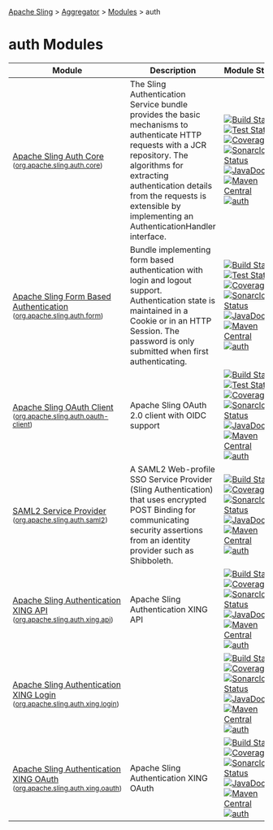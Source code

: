 [Apache Sling](https://sling.apache.org) > [Aggregator](https://github.com/apache/sling-aggregator/) > [Modules](https://github.com/apache/sling-aggregator/blob/master/docs/modules.md) > auth
# auth Modules

| Module | Description | Module&nbsp;Status | Pull&nbsp;Requests |
|---    |---    |---    |---    |
| [Apache Sling Auth Core](https://github.com/apache/sling-org-apache-sling-auth-core) <br/> <small>([org.apache.sling.auth.core](https://central.sonatype.com/search?namespace=org.apache.sling&name=org.apache.sling.auth.core))</small> |          The Sling Authentication Service bundle provides the basic         mechanisms to authenticate HTTP requests with a JCR repository.         The algorithms for extracting authentication details from the         requests is extensible by implementing an AuthenticationHandler         interface.      | &#32;[![Build Status](https://ci-builds.apache.org/job/Sling/job/modules/job/sling-org-apache-sling-auth-core/job/master/badge/icon)](https://ci-builds.apache.org/job/Sling/job/modules/job/sling-org-apache-sling-auth-core/job/master/)&#32;[![Test Status](https://img.shields.io/jenkins/tests.svg?jobUrl=https://ci-builds.apache.org/job/Sling/job/modules/job/sling-org-apache-sling-auth-core/job/master/)](https://ci-builds.apache.org/job/Sling/job/modules/job/sling-org-apache-sling-auth-core/job/master/test/?width=800&height=600)&#32;[![Coverage](https://sonarcloud.io/api/project_badges/measure?project=apache_sling-org-apache-sling-auth-core&metric=coverage)](https://sonarcloud.io/dashboard?id=apache_sling-org-apache-sling-auth-core)&#32;[![Sonarcloud Status](https://sonarcloud.io/api/project_badges/measure?project=apache_sling-org-apache-sling-auth-core&metric=alert_status)](https://sonarcloud.io/dashboard?id=apache_sling-org-apache-sling-auth-core)&#32;[![JavaDoc](https://www.javadoc.io/badge/org.apache.sling/org.apache.sling.auth.core.svg)](https://www.javadoc.io/doc/org.apache.sling/org.apache.sling.auth.core)&#32;[![Maven Central](https://maven-badges.herokuapp.com/maven-central/org.apache.sling/org.apache.sling.auth.core/badge.svg)](https://search.maven.org/#search%7Cga%7C1%7Cg%3A%22org.apache.sling%22%20a%3A%22org.apache.sling.auth.core%22)&#32;[![auth](https://sling.apache.org/badges/group-auth.svg)](https://github.com/apache/sling-aggregator/blob/master/docs/groups/auth.md) | &#32;[![Pull Requests](https://img.shields.io/github/issues-pr/apache/sling-org-apache-sling-auth-core.svg)](https://github.com/apache/sling-org-apache-sling-auth-core/pulls) |
| [Apache Sling Form Based Authentication](https://github.com/apache/sling-org-apache-sling-auth-form) <br/> <small>([org.apache.sling.auth.form](https://central.sonatype.com/search?namespace=org.apache.sling&name=org.apache.sling.auth.form))</small> |          Bundle implementing form based authentication with login         and logout support. Authentication state is maintained in         a Cookie or in an HTTP Session. The password is only submitted         when first authenticating.      | &#32;[![Build Status](https://ci-builds.apache.org/job/Sling/job/modules/job/sling-org-apache-sling-auth-form/job/master/badge/icon)](https://ci-builds.apache.org/job/Sling/job/modules/job/sling-org-apache-sling-auth-form/job/master/)&#32;[![Test Status](https://img.shields.io/jenkins/tests.svg?jobUrl=https://ci-builds.apache.org/job/Sling/job/modules/job/sling-org-apache-sling-auth-form/job/master/)](https://ci-builds.apache.org/job/Sling/job/modules/job/sling-org-apache-sling-auth-form/job/master/test/?width=800&height=600)&#32;[![Coverage](https://sonarcloud.io/api/project_badges/measure?project=apache_sling-org-apache-sling-auth-form&metric=coverage)](https://sonarcloud.io/dashboard?id=apache_sling-org-apache-sling-auth-form)&#32;[![Sonarcloud Status](https://sonarcloud.io/api/project_badges/measure?project=apache_sling-org-apache-sling-auth-form&metric=alert_status)](https://sonarcloud.io/dashboard?id=apache_sling-org-apache-sling-auth-form)&#32;[![JavaDoc](https://www.javadoc.io/badge/org.apache.sling/org.apache.sling.auth.form.svg)](https://www.javadoc.io/doc/org.apache.sling/org.apache.sling.auth.form)&#32;[![Maven Central](https://maven-badges.herokuapp.com/maven-central/org.apache.sling/org.apache.sling.auth.form/badge.svg)](https://search.maven.org/#search%7Cga%7C1%7Cg%3A%22org.apache.sling%22%20a%3A%22org.apache.sling.auth.form%22)&#32;[![auth](https://sling.apache.org/badges/group-auth.svg)](https://github.com/apache/sling-aggregator/blob/master/docs/groups/auth.md) | &#32;[![Pull Requests](https://img.shields.io/github/issues-pr/apache/sling-org-apache-sling-auth-form.svg)](https://github.com/apache/sling-org-apache-sling-auth-form/pulls) |
| [Apache Sling OAuth Client](https://github.com/apache/sling-org-apache-sling-auth-oauth-client) <br/> <small>([org.apache.sling.auth.oauth-client](https://central.sonatype.com/search?namespace=org.apache.sling&name=org.apache.sling.auth.oauth-client))</small> | Apache Sling OAuth 2.0 client with OIDC support | &#32;[![Build Status](https://ci-builds.apache.org/job/Sling/job/modules/job/sling-org-apache-sling-auth-oauth-client/job/master/badge/icon)](https://ci-builds.apache.org/job/Sling/job/modules/job/sling-org-apache-sling-auth-oauth-client/job/master/)&#32;[![Test Status](https://img.shields.io/jenkins/tests.svg?jobUrl=https://ci-builds.apache.org/job/Sling/job/modules/job/sling-org-apache-sling-auth-oauth-client/job/master/)](https://ci-builds.apache.org/job/Sling/job/modules/job/sling-org-apache-sling-auth-oauth-client/job/master/test/?width=800&height=600)&#32;[![Coverage](https://sonarcloud.io/api/project_badges/measure?project=apache_sling-org-apache-sling-auth-oauth-client&metric=coverage)](https://sonarcloud.io/dashboard?id=apache_sling-org-apache-sling-auth-oauth-client)&#32;[![Sonarcloud Status](https://sonarcloud.io/api/project_badges/measure?project=apache_sling-org-apache-sling-auth-oauth-client&metric=alert_status)](https://sonarcloud.io/dashboard?id=apache_sling-org-apache-sling-auth-oauth-client)&#32;[![JavaDoc](https://www.javadoc.io/badge/org.apache.sling/org.apache.sling.auth.oauth-client.svg)](https://www.javadoc.io/doc/org.apache.sling/org.apache.sling.auth.oauth-client)&#32;[![Maven Central](https://maven-badges.herokuapp.com/maven-central/org.apache.sling/org.apache.sling.auth.oauth-client/badge.svg)](https://search.maven.org/#search%7Cga%7C1%7Cg%3A%22org.apache.sling%22%20a%3A%22org.apache.sling.auth.oauth-client%22)&#32;[![auth](https://sling.apache.org/badges/group-auth.svg)](https://github.com/apache/sling-aggregator/blob/master/docs/groups/auth.md) | &#32;[![Pull Requests](https://img.shields.io/github/issues-pr/apache/sling-org-apache-sling-auth-oauth-client.svg)](https://github.com/apache/sling-org-apache-sling-auth-oauth-client/pulls) |
| [SAML2 Service Provider](https://github.com/apache/sling-org-apache-sling-auth-saml2) <br/> <small>([org.apache.sling.auth.saml2](https://central.sonatype.com/search?namespace=org.apache.sling&name=org.apache.sling.auth.saml2))</small> | A SAML2 Web-profile SSO Service Provider (Sling Authentication) that uses encrypted     POST Binding for communicating security assertions from an identity provider such as Shibboleth. | &#32;[![Build Status](https://ci-builds.apache.org/job/Sling/job/modules/job/sling-org-apache-sling-auth-saml2/job/master/badge/icon)](https://ci-builds.apache.org/job/Sling/job/modules/job/sling-org-apache-sling-auth-saml2/job/master/)&#32;[![Coverage](https://sonarcloud.io/api/project_badges/measure?project=apache_sling-org-apache-sling-auth-saml2&metric=coverage)](https://sonarcloud.io/dashboard?id=apache_sling-org-apache-sling-auth-saml2)&#32;[![Sonarcloud Status](https://sonarcloud.io/api/project_badges/measure?project=apache_sling-org-apache-sling-auth-saml2&metric=alert_status)](https://sonarcloud.io/dashboard?id=apache_sling-org-apache-sling-auth-saml2)&#32;[![JavaDoc](https://www.javadoc.io/badge/org.apache.sling/org.apache.sling.auth.saml2.svg)](https://www.javadoc.io/doc/org.apache.sling/org.apache.sling.auth.saml2)&#32;[![Maven Central](https://maven-badges.herokuapp.com/maven-central/org.apache.sling/org.apache.sling.auth.saml2/badge.svg)](https://search.maven.org/#search%7Cga%7C1%7Cg%3A%22org.apache.sling%22%20a%3A%22org.apache.sling.auth.saml2%22)&#32;[![auth](https://sling.apache.org/badges/group-auth.svg)](https://github.com/apache/sling-aggregator/blob/master/docs/groups/auth.md) | &#32;[![Pull Requests](https://img.shields.io/github/issues-pr/apache/sling-org-apache-sling-auth-saml2.svg)](https://github.com/apache/sling-org-apache-sling-auth-saml2/pulls) |
| [Apache Sling Authentication XING API](https://github.com/apache/sling-org-apache-sling-auth-xing-api) <br/> <small>([org.apache.sling.auth.xing.api](https://central.sonatype.com/search?namespace=org.apache.sling&name=org.apache.sling.auth.xing.api))</small> | Apache Sling Authentication XING API | &#32;[![Build Status](https://ci-builds.apache.org/job/Sling/job/modules/job/sling-org-apache-sling-auth-xing-api/job/master/badge/icon)](https://ci-builds.apache.org/job/Sling/job/modules/job/sling-org-apache-sling-auth-xing-api/job/master/)&#32;[![Coverage](https://sonarcloud.io/api/project_badges/measure?project=apache_sling-org-apache-sling-auth-xing-api&metric=coverage)](https://sonarcloud.io/dashboard?id=apache_sling-org-apache-sling-auth-xing-api)&#32;[![Sonarcloud Status](https://sonarcloud.io/api/project_badges/measure?project=apache_sling-org-apache-sling-auth-xing-api&metric=alert_status)](https://sonarcloud.io/dashboard?id=apache_sling-org-apache-sling-auth-xing-api)&#32;[![JavaDoc](https://www.javadoc.io/badge/org.apache.sling/org.apache.sling.auth.xing.api.svg)](https://www.javadoc.io/doc/org.apache.sling/org.apache.sling.auth.xing.api)&#32;[![Maven Central](https://maven-badges.herokuapp.com/maven-central/org.apache.sling/org.apache.sling.auth.xing.api/badge.svg)](https://search.maven.org/#search%7Cga%7C1%7Cg%3A%22org.apache.sling%22%20a%3A%22org.apache.sling.auth.xing.api%22)&#32;[![auth](https://sling.apache.org/badges/group-auth.svg)](https://github.com/apache/sling-aggregator/blob/master/docs/groups/auth.md) | &#32;[![Pull Requests](https://img.shields.io/github/issues-pr/apache/sling-org-apache-sling-auth-xing-api.svg)](https://github.com/apache/sling-org-apache-sling-auth-xing-api/pulls) |
| [Apache Sling Authentication XING Login](https://github.com/apache/sling-org-apache-sling-auth-xing-login) <br/> <small>([org.apache.sling.auth.xing.login](https://central.sonatype.com/search?namespace=org.apache.sling&name=org.apache.sling.auth.xing.login))</small> |  | &#32;[![Build Status](https://ci-builds.apache.org/job/Sling/job/modules/job/sling-org-apache-sling-auth-xing-login/job/master/badge/icon)](https://ci-builds.apache.org/job/Sling/job/modules/job/sling-org-apache-sling-auth-xing-login/job/master/)&#32;[![Coverage](https://sonarcloud.io/api/project_badges/measure?project=apache_sling-org-apache-sling-auth-xing-login&metric=coverage)](https://sonarcloud.io/dashboard?id=apache_sling-org-apache-sling-auth-xing-login)&#32;[![Sonarcloud Status](https://sonarcloud.io/api/project_badges/measure?project=apache_sling-org-apache-sling-auth-xing-login&metric=alert_status)](https://sonarcloud.io/dashboard?id=apache_sling-org-apache-sling-auth-xing-login)&#32;[![JavaDoc](https://www.javadoc.io/badge/org.apache.sling/org.apache.sling.auth.xing.login.svg)](https://www.javadoc.io/doc/org.apache.sling/org.apache.sling.auth.xing.login)&#32;[![Maven Central](https://maven-badges.herokuapp.com/maven-central/org.apache.sling/org.apache.sling.auth.xing.login/badge.svg)](https://search.maven.org/#search%7Cga%7C1%7Cg%3A%22org.apache.sling%22%20a%3A%22org.apache.sling.auth.xing.login%22)&#32;[![auth](https://sling.apache.org/badges/group-auth.svg)](https://github.com/apache/sling-aggregator/blob/master/docs/groups/auth.md) | &#32;[![Pull Requests](https://img.shields.io/github/issues-pr/apache/sling-org-apache-sling-auth-xing-login.svg)](https://github.com/apache/sling-org-apache-sling-auth-xing-login/pulls) |
| [Apache Sling Authentication XING OAuth](https://github.com/apache/sling-org-apache-sling-auth-xing-oauth) <br/> <small>([org.apache.sling.auth.xing.oauth](https://central.sonatype.com/search?namespace=org.apache.sling&name=org.apache.sling.auth.xing.oauth))</small> | Apache Sling Authentication XING OAuth | &#32;[![Build Status](https://ci-builds.apache.org/job/Sling/job/modules/job/sling-org-apache-sling-auth-xing-oauth/job/master/badge/icon)](https://ci-builds.apache.org/job/Sling/job/modules/job/sling-org-apache-sling-auth-xing-oauth/job/master/)&#32;[![Coverage](https://sonarcloud.io/api/project_badges/measure?project=apache_sling-org-apache-sling-auth-xing-oauth&metric=coverage)](https://sonarcloud.io/dashboard?id=apache_sling-org-apache-sling-auth-xing-oauth)&#32;[![Sonarcloud Status](https://sonarcloud.io/api/project_badges/measure?project=apache_sling-org-apache-sling-auth-xing-oauth&metric=alert_status)](https://sonarcloud.io/dashboard?id=apache_sling-org-apache-sling-auth-xing-oauth)&#32;[![JavaDoc](https://www.javadoc.io/badge/org.apache.sling/org.apache.sling.auth.xing.oauth.svg)](https://www.javadoc.io/doc/org.apache.sling/org.apache.sling.auth.xing.oauth)&#32;[![Maven Central](https://maven-badges.herokuapp.com/maven-central/org.apache.sling/org.apache.sling.auth.xing.oauth/badge.svg)](https://search.maven.org/#search%7Cga%7C1%7Cg%3A%22org.apache.sling%22%20a%3A%22org.apache.sling.auth.xing.oauth%22)&#32;[![auth](https://sling.apache.org/badges/group-auth.svg)](https://github.com/apache/sling-aggregator/blob/master/docs/groups/auth.md) | &#32;[![Pull Requests](https://img.shields.io/github/issues-pr/apache/sling-org-apache-sling-auth-xing-oauth.svg)](https://github.com/apache/sling-org-apache-sling-auth-xing-oauth/pulls) |
